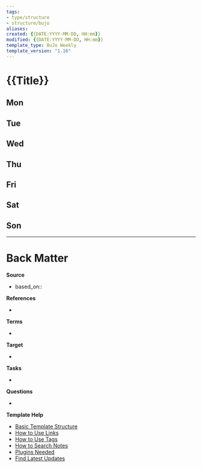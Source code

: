 ```yaml
---
tags: 
- type/structure
- structure/bujo
aliases: 
created: {{DATE:YYYY-MM-DD, HH:mm}}
modified: {{DATE:YYYY-MM-DD, HH:mm}}
template_type: BuJo Weekly
template_version: "1.16"
---
```

<!--  See "Template Help" below for using properties -->

# {{Title}}

**Mon**
- 

**Tue**
-  

**Wed**
- 

**Thu**
- 

**Fri**
- 

**Sat**
- 

**Son**
- 

---
# Back Matter
**Source**
<!-- Always keep a link to the source- --> 
- based_on::

**References**
<!-- Links to pages not referenced in the content. -->
- 

**Terms**
<!-- Links to definition pages. -->
- 

**Target**
<!-- Link to project note or externaly published content. -->
- 

**Tasks**
<!-- What remains to be done with this note? --> 
- 

**Questions**
<!-- What remains for you to consider? --> 
- 

**Template Help**
<!-- Links to external help pages on GitHub. -->
- [Basic Template Structure](https://github.com/groepl/Obsidian-Templates#basic-template-structure)
- [How to Use Links](https://github.com/groepl/Obsidian-Templates#how-to-use-links)
- [How to Use Tags](https://github.com/groepl/Obsidian-Templates#how-to-use-tags)
- [How to Search Notes](https://github.com/groepl/Obsidian-Templates#how-to-search-notes)
- [Plugins Needed](https://github.com/groepl/Obsidian-Templates#obsidian-plugins-needed)
- [Find Latest Updates](https://github.com/groepl/Obsidian-Templates)